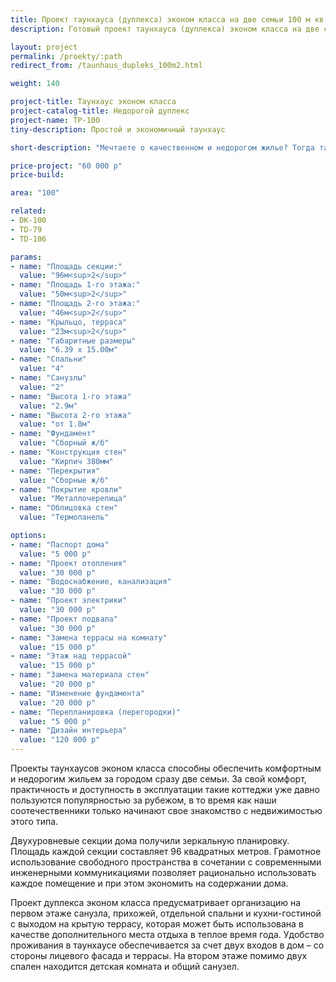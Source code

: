 ```yaml
---
title: Проект таунхауса (дуплекса) эконом класса на две семьи 100 м кв
description: Готовый проект таунхауса (дуплекса) эконом класса на две семьи, из кирпича, газобетона или пеноблока. Площадь секции&#58; 100 м.кв.

layout: project
permalink: /proekty/:path
redirect_from: /taunhaus_dupleks_100m2.html

weight: 140

project-title: Таунхаус эконом класса
project-catalog-title: Недорогой дуплекс
project-name: TP-100
tiny-description: Простой и экономичный таунхаус

short-description: "Мечтаете о качественном и недорогом жилье? Тогда таунхаус эконом-класса это то, что вам нужно! Стоимость такого дома в пригороде гораздо ниже квартиры, с аналогичной площадью и частного коттеджа. Естественное освещение лестничных маршей позволит экономить на электричестве. Если провести в доме собственное отопление, то можно еще больше сэкономить по сравнению с жильем в городе."

price-project: "60 000 р"
price-build:

area: "100"

related:
- DK-100
- TD-79
- TD-106

params:
- name: "Площадь секции:"
  value: "96м<sup>2</sup>"
- name: "Площадь 1-го этажа:"
  value: "50м<sup>2</sup>"
- name: "Площадь 2-го этажа:"
  value: "46м<sup>2</sup>"
- name: "Крыльцо, терраса"
  value: "23м<sup>2</sup>"
- name: "Габаритные размеры"
  value: "6.39 x 15.00м"
- name: "Спальни"
  value: "4"
- name: "Санузлы"
  value: "2"
- name: "Высота 1-го этажа"
  value: "2.9м"
- name: "Высота 2-го этажа"
  value: "от 1.8м"
- name: "Фундамент"
  value: "Сборный ж/б"
- name: "Конструкция стен"
  value: "Кирпич 380мм"
- name: "Перекрытия"
  value: "Сборные ж/б"
- name: "Покрытие кровли"
  value: "Металлочерепица"
- name: "Облицовка стен"
  value: "Термопанель"

options:
- name: "Паспорт дома"
  value: "5 000 р"
- name: "Проект отопления"
  value: "30 000 р"
- name: "Водоснабжение, канализация"
  value: "30 000 р"
- name: "Проект электрики"
  value: "30 000 р"
- name: "Проект подвала"
  value: "30 000 р"
- name: "Замена террасы на комнату"
  value: "15 000 р"
- name: "Этаж над террасой"
  value: "15 000 р"
- name: "Замена материала стен"
  value: "20 000 р"
- name: "Изменение фундамента"
  value: "20 000 р"
- name: "Перепланировка (перегородки)"
  value: "5 000 р"
- name: "Дизайн интерьера"
  value: "120 000 р"
---
```

Проекты таунхаусов эконом класса способны обеспечить комфортным и недорогим жильем за городом сразу две семьи. За свой комфорт, практичность и доступность в эксплуатации такие коттеджи уже давно пользуются популярностью за рубежом, в то время как наши соотечественники только начинают свое знакомство с недвижимостью этого типа.

Двухуровневые секции дома получили зеркальную планировку. Площадь каждой секции составляет 96 квадратных метров. Грамотное использование свободного пространства в сочетании с современными инженерными коммуникациями позволяет рационально использовать каждое помещение и при этом экономить на содержании дома.

Проект дуплекса эконом класса предусматривает организацию на первом этаже санузла, прихожей, отдельной спальни и кухни-гостиной с выходом на крытую террасу, которая может быть использована в качестве дополнительного места отдыха в теплое время года. Удобство проживания в таунхаусе обеспечивается за счет двух входов в дом – со стороны лицевого фасада и террасы. На втором этаже помимо двух спален находится детская комната и общий санузел.